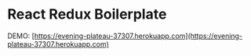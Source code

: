 React Redux Boilerplate
=======================
DEMO: [https://evening-plateau-37307.herokuapp.com](https://evening-plateau-37307.herokuapp.com)
